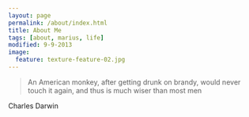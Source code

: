```yaml
---
layout: page
permalink: /about/index.html
title: About Me
tags: [about, marius, life]
modified: 9-9-2013
image:
  feature: texture-feature-02.jpg
---
```


> An American monkey, after getting drunk on brandy, would never touch it
> again, and thus is much wiser than most men

Charles Darwin
